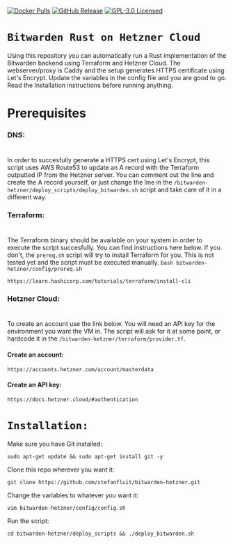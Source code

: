 [![Docker Pulls](https://img.shields.io/docker/pulls/bitwardenrs/server.svg)](https://hub.docker.com/r/bitwardenrs/server)
[![GitHub Release](https://img.shields.io/github/release/dani-garcia/bitwarden_rs.svg)](https://github.com/dani-garcia/bitwarden_rs/releases/latest)
[![GPL-3.0 Licensed](https://img.shields.io/github/license/dani-garcia/bitwarden_rs.svg)](https://github.com/dani-garcia/bitwarden_rs/blob/master/LICENSE.txt)


`Bitwarden Rust on Hetzner Cloud`
==========
Using this repository you can automatically run a Rust implementation of the Bitwarden backend using Terraform and Hetzner Cloud. The webserver/proxy is Caddy and the setup generates HTTPS certificate using Let's Encrypt. Update the variables in the config file and you are good to go. Read the Installation instructions before running anything. 

Prerequisites
===========

### DNS:
#
In order to succesfully generate a HTTPS cert using Let's Encrypt, this script uses AWS Route53 to update an A record with the Terraform outputted IP from the Hetzner server. You can comment out the line and create the A record yourself, or just change the line in the `/bitwarden-hetzner/deploy_scripts/deploy_bitwarden.sh` script and take care of it in a different way.

### Terraform:
#
The Terraform binary should be available on your system in order to execute the script succesfully. You can find instructions here below. If you don't, the `prereq.sh` script will try to install Terraform for you. This is not tested yet and the script must be executed manually. `bash bitwarden-hetzner/config/prereq.sh` 

```
https://learn.hashicorp.com/tutorials/terraform/install-cli
```

### Hetzner Cloud:
# 
To create an account use the link below. You will need an API key for the environment you want the VM in. The script will ask for it at some point, or hardcode it in the `/bitwarden-hetzner/terraform/provider.tf`. 

#### Create an account:
```
https://accounts.hetzner.com/account/masterdata
```
#### Create an API key:
```
https://docs.hetzner.cloud/#authentication
```

`Installation:`
==========
Make sure you have Git installed:
```
sudo apt-get update && sudo apt-get install git -y
```
Clone this repo wherever you want it:
```
git clone https://github.com/stefanfluit/bitwarden-hetzner.git
```
Change the variables to whatever you want it:
```
vim bitwarden-hetzner/config/config.sh
```
Run the script:
```
cd bitwarden-hetzner/deploy_scripts && ./deploy_bitwarden.sh
```